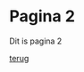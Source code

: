 <style>
  .page-header {
  color: white;
  text-align: center;
  background-color: black;
  background-image: linear-gradient(120deg, blue, silver);
</style>

# Pagina 2

Dit is pagina 2


[terug](./)

